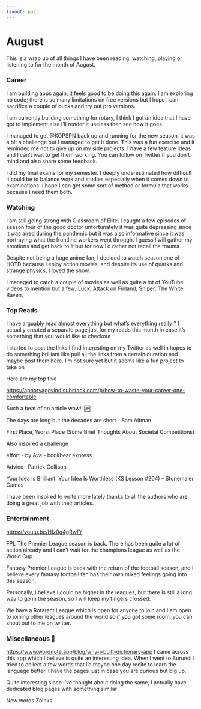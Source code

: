 ```yaml
---
layout: post
---
```


# August

This is a wrap up of all things I have been reading, watching, playing or listening to for the month of August.

### Career
I am building apps again, it feels good to be doing this again. I am exploring no code; there is so many limitations on free versions but I hope I can sacrifice a couple of bucks and try out pro versions. 

I am currently building something for rotary, I think I got an idea that I have got to implement else I’ll render it useless then see how it goes.

I managed to get @KOPSPN back up and running for the new season, it was a bit a challenge but I managed to get it done. This was a fun exercise and it reminded me not to give up on my side projects. I have a few feature ideas and I can’t wait to get them working. You can follow on Twitter if you don’t mind and also share some feedback.

I did my final exams for my semester. I deeply underestimated how difficult it could be to balance work and studies especially when it comes down to examinations. I hope I can get some sort of method or formula that works because I need them both.

### Watching
I am still going strong with Classroom of Elite. I caught a few episodes of season four of the good doctor unfortunately it was quite depressing since it was aired during the pandemic but it was also informative since it was portraying what the frontline workers went through. I guess I will gather my emotions and get back to it but for now I’d rather not recall the trauma.

Despite not being a huge anime fan, I decided to watch season one of HOTD because I enjoy action movies, and despite its use of quarks and strange physics, I loved the show.

I managed to catch a couple of movies as well as quite a lot of YouTube videos to mention but a few; Luck, Attack on Finland, Sniper: The White Raven, 

### Top Reads
I have arguably read almost everything but what’s everything really ? I actually created a separate page just for my reads this month in case it’s something that you would like to checkout 

I started to post the links I find interesting on my Twitter as well in hopes to do something brilliant like pull all the links from a certain duration and maybe post them here. I’m not sure yet but it seems like a fun project to take on

Here are my top five

https://apoorvagovind.substack.com/p/how-to-waste-your-career-one-comfortable

Such a beat of an article wow!! :up: 

The days are long but the decades are short - Sam Altman

First Place, Worst Place (Some Brief Thoughts About Societal Competitions)

Also inspired a challenge 

effort - by Ava - bookbear express

Advice · Patrick Collison

Your Idea Is Brilliant, Your Idea Is Worthless (KS Lesson #204) – Stonemaier Games

I have been inspired to write more lately thanks to all the authors who are doing a great job with their articles.

### Entertainment

https://youtu.be/HIz0g4gRwfY

FPL
The Premier League season is back. There has been quite a lot of action already and I can’t wait for the champions league as well as the World Cup. 

Fantasy Premier League is back with the return of the football season, and I believe every fantasy football fan has their own mixed feelings going into this season.

Personally, I believe I could be higher in the leagues, but there is still a long way to go in the season, so I will keep my fingers crossed. 

We have a Rotaract League which is open for anyone to join and I am open to joining other leagues around the world so if you got some room, you can shout out to me on twitter.


### Miscellaneous 🤠

https://www.wordnote.app/blog/why-i-built-dictionary-app
I came across this app which I believe is quite an interesting idea. When I went to Burundi I tried to collect a few words that I’d maybe one day recite to learn the language better. I have the pages just in case you are curious but big up. 
 
Quite interesting since I’ve thought about doing the same, I actually have dedicated blog pages with something similar

New words
Zoinks
